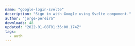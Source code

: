```yaml
---
name: "google-login-svelte"
description: "Sign in with Google using Svelte component."
author: "jorge-pereira"
downloads: 48
updated: "2022-01-08T01:36:00.174Z"
tags: 
  - auth
---
```

